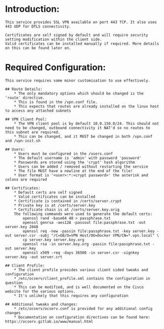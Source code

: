 
# Introduction:
    This service provides SSL VPN available on port 443 TCP. It also uses 443 UDP for DTLS connectivity.

    Certificates are self signed by default and will require security setting modification within the client side. 
    Valid certificates can be installed manually if required. More details on this can be found later on.


# Required Configuration:
    This service requires some minor customisation to use effectively.

    ## Route Details:
        * The only mandatory options which should be changed is the 'route' directive.
        * This is found in the /vpn.conf file.
        * This expects that routes are already installed on the linux host to access any attached subnets

    ## VPN Client Pool:
        * The VPN client pool is by default 10.0.150.0/24. This should not need to be changed, outbound connectivity it NAT'd so no routes to this subnet are required.
        * This can be changed, and it MUST be changed in both /vpn.conf and /vpn-init.sh 

    ## Users:
        * Users must be configured in the /users.conf
        * The default username is 'admin' with password 'password'
        * Passwords are stored using the 'crypt' hash algorithm
        * Users can be added / removed without restarting the service
        * The file MUST have a newline at the end of the file!
        * User format is '<user>:*:<crypt password>' the asterisk and colons are required

    ## Certificates:
        * Default certs are self signed
        * Valid certificates can be installed
        * Certificate is contained in /certs/server.crypt
        * Private key is at /certs/server.key
        * Certificate chain is at /certs/server.key.orig
        The following commands were used to generate the default certs:
            openssl rand -base64 48 > passphrase.txt
            openssl genrsa -aes128 -passout file:passphrase.txt -out server.key 2048
            openssl req -new -passin file:passphrase.txt -key server.key -out server.csr -subj "/C=GB/O=VPN Host/OU=Docker VPN/CN=*.vpn.local" \
            cp server.key server.key.org
            openssl rsa -in server.key.org -passin file:passphrase.txt -out server.key
            openssl x509 -req -days 36500 -in server.csr -signkey server.key -out server.crt

    ## Client Profile:
        * The client profile provides various client sided tweaks and configuration
        * /etc/ocserv/client_profile.xml contains the configuration in question
        * This can be modified, and is well documented on the Cisco website for the various options.
        * It's unlikely that this requires any configuration

    ## Additional tweaks and changes:
        * /etc/ocserv/ocserv.conf is provided for any additional config changes
        * Documentation on configuration directives can be found here: https://ocserv.gitlab.io/www/manual.html